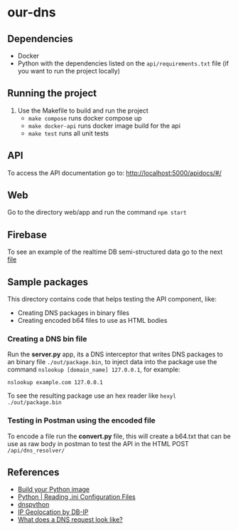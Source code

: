 # our-dns

## Dependencies

- Docker
- Python with the dependencies listed on the `api/requirements.txt` file (if you want to run the project locally)

## Running the project

1. Use the Makefile to build and run the project
   - `make compose` runs docker compose up
   - `make docker-api` runs docker image build for the api
   - `make test` runs all unit tests

## API

To access the API documentation go to:
[http://localhost:5000/apidocs/#/](http://localhost:5000/apidocs/#/)

## Web

Go to the directory web/app and run the command `npm start`

## Firebase

To see an example of the realtime DB semi-structured data go to the next [file](/firebasedb/our-dns-default-rtdb-export.json)

## Sample packages

This directory contains code that helps testing the API component, like:

- Creating DNS packages in binary files
- Creating encoded b64 files to use as HTML bodies

### Creating a DNS bin file

Run the **server.py** app, its a DNS interceptor that writes DNS packages to an binary file `./out/package.bin`, to inject data into the package use the command `nslookup [domain_name] 127.0.0.1`, for example:

```
nslookup example.com 127.0.0.1
```

To see the resulting package use an hex reader like `hexyl ./out/package.bin`

### Testing in Postman using the encoded file

To encode a file run the **convert.py** file, this will create a b64.txt that can be use as raw body in postman to test the API in the HTML POST `/api/dns_resolver/`

## References

- [Build your Python image](https://docs.docker.com/language/python/build-images/)
- [Python | Reading .ini Configuration Files](https://www.geeksforgeeks.org/python-reading-ini-configuration-files/)
- [dnspython](https://www.dnspython.org/)
- [IP Geolocation by DB-IP](https://db-ip.com)
- [What does a DNS request look like?](https://serverfault.com/questions/173187/what-does-a-dns-request-look-like)
